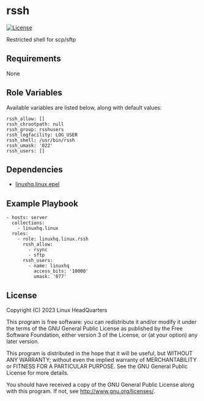 # rssh

[![License](https://img.shields.io/badge/license-GPLv3-lightgreen)](https://www.gnu.org/licenses/gpl-3.0.en.html#license-text)

Restricted shell for scp/sftp

## Requirements

None

## Role Variables

Available variables are listed below, along with default values:

    rssh_allow: []
    rssh_chrootpath: null
    rssh_group: rsshusers
    rssh_logfacility: LOG_USER
    rssh_shell: /usr/bin/rssh
    rssh_umask: '022'
    rssh_users: []

## Dependencies

* [linuxhq.linux.epel](https://github.com/linuxhq/ansible-collection-linux/tree/main/roles/epel)

## Example Playbook

    - hosts: server
      collections:
        - linuxhq.linux
      roles:
        - role: linuxhq.linux.rssh
          rssh_allow:
            - rsync
            - sftp
          rssh_users:
            - name: linuxhq
              access_bits: '10000'
              umask: '077'

## License

Copyright (C) 2023 Linux HeadQuarters

This program is free software: you can redistribute it and/or modify
it under the terms of the GNU General Public License as published by
the Free Software Foundation, either version 3 of the License, or
(at your option) any later version.

This program is distributed in the hope that it will be useful,
but WITHOUT ANY WARRANTY; without even the implied warranty of
MERCHANTABILITY or FITNESS FOR A PARTICULAR PURPOSE. See the
GNU General Public License for more details.

You should have received a copy of the GNU General Public License
along with this program. If not, see <http://www.gnu.org/licenses/>.
